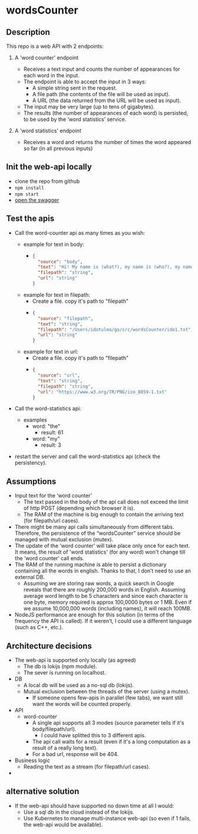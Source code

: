 # wordsCounter
## Description
This repo is a web API with 2 endpoints:

1. A 'word counter' endpoint
    - Receives a text input and counts the number of appearances for each word in the input.
    - The endpoint is able to accept the input in 3 ways:
        - A simple string sent in the request.
        - A file path (the contents of the file will be used as input).
        - A URL (the data returned from the URL will be used as input).
    - The input may be very large (up to tens of gigabytes).
    - The results (the number of appearances of each word) is persisted, to be used by the ‘word statistics’ service.

2. A 'word statistics' endpoint
    - Receives a word and returns the number of times the word appeared so far (in all previous inputs)

## Init the web-api locally
- clone the repo from github
- ```npm install```
- ```npm start```
- [open the swagger](http://localhost:10010/docs/#/)

## Test the apis
- Call the word-counter api as many times as you wish:
    - example for text in body:
        - ```json
          {
            "source": "body",
            "text": "Hi! My name is (what?), my name is (who?), my name is Slim Shady",
            "filepath": "string",
            "url": "string"
          }
          ```
    - example for text in filepath:
        - Create a file. copy it's path to "filepath" 
        - ```json
          {
            "source": "filepath",
            "text": "string",
            "filepath": "/Users/idotulma/go/src/wordsCounter/ido1.txt",
            "url": "string"
          }
          ```
    - example for text in url:
        - Create a file. copy it's path to "filepath" 
        - ```json
          {
            "source": "url",
            "text": "string",
            "filepath": "string",
            "url": "https://www.w3.org/TR/PNG/iso_8859-1.txt"
          }
          ```

- Call the word-statistics api:
    - examples
        - word: "the"
            - result: 61
        - word: "my"
            - result: 3

- restart the server and call the word-statistics api (check the persistency).

## Assumptions
- Input text for the ‘word counter’
    - The text passed in the body of the api call does not exceed the limit of http POST (depending which browser it is).
    - The RAM of the machine is big enough to contain the arriving text (for filepath/url cases).
- There might be many api calls simultaneously from different tabs. Therefore, the persistence of the “wordsCounter” service should be managed with mutual exclusion (mutex).
- The update of the ‘word counter’ will take place only once for each text. It means, the result of 'word statistics' (for any word) won't change till the ‘word counter’ call ends.
- The RAM of the running machine is able to persist a dictionary containing all the words in english. Thanks to that, I don’t need to use an external DB. 
    - Assuming we are storing raw words, a quick search in Google reveals that there are roughly 200,000 words in English. Assuming average word length to be 5 characters and since each character is one byte, memory required is approx 100,0000 bytes or 1 MB.
  Even if we assume 10,000,000 words (including names), it will reach 100MB.
- NodeJS performance are enough for this solution (in terms of the frequency the API is called). If it weren’t, I could use a different language (such as C++, etc.).

## Architecture decisions
- The web-api is supported only locally (as agreed) 
    - The db is lokijs (npm module).
    - The sever is running on localhost. 
- DB
    - A local db will be used as a no-sql db (lokijs).
    - Mutual exclusion between the threads of the server (using a mutex). 
        - If someone opens few-apis in parallel (few tabs), we want still want the words will be counted properly.
- API
    - word-counter
        - A single api supports all 3 modes (source parameter tells if it's body/filepath/url). 
            - I could have splitted this to 3 different apis.
        - The api call waits for a result (even if it's a long computation as a result of a really long text). 
        - For a bad url, response will be 404.
- Business logic
    - Reading the text as a stream (for filepath/url cases).
-  
        
        


## alternative solution
- If the web-api should have supported no down time at all I would:
    - Use a sql db in the cloud instead of the lokijs.
    - Use Kubernetes to manage multi-instance web-api (so even if 1 fails, the web-api would be available).
